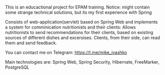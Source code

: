 This is an educactional project for EPAM training. Notice: might contain some strange technical solutions, but its my first experience with Spring

Consists of web-application(servlet) based on Spring Web and implements a system for comminication nutritionists and their clients: 
Allows nutritionists to send recommendations for their clients, based on existing sources of different dishes and excersises. 
Clients, from their side, can read them and send feedback.

You can contact me on Telegram: https://t.me/mike_ivashko

Main technologies are: Spring Web, Spring Security, Hibernate, FreeMarker, PostgreSQL

